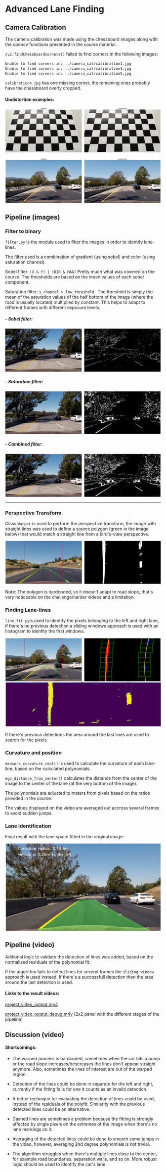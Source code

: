 # **Advanced Lane Finding** 


[//]: # (Image References)

[image1]: ./writeup_images/calibration3_undistort.png "chessboard_undistort"
[image2]: ./writeup_images/test4_undistort.png "road_undistort"  
[image3]: ./writeup_images/test5_sobel_final.png "filter_sobel"
[image4]: ./writeup_images/test5_hls.png "filter_hls"
[image5]: ./writeup_images/test5_final.png "filter_final"
[image6]: ./writeup_images/straight_lines1_warp.png "warp"
[image7]: ./writeup_images/test4_poly.png "histogram_poly"
[image8]: ./writeup_images/test4_hist.png "histogram"  
[image9]: ./writeup_images/test6_overlay.png "final_overlay"



## Camera Calibration

The camera calibration was made using the chessboard images along with the opencv functions presented in the course material.   
  
`cv2.findChessboardCorners()` failed to find corners in the following images: 

```
Unable to find corners in: ../camera_cal/calibration1.jpg
Unable to find corners in: ../camera_cal/calibration4.jpg
Unable to find corners in: ../camera_cal/calibration5.jpg
```  

`calibration4.jpg` has one missing corner, the remaining ones probably have the chessboard overly cropped.  

#### Undistortion examples:

![alt text][image1]

![alt text][image2]


## Pipeline (images)



### Filter to binary  

`filter.py` is the module used to filter the images in order to identify lane-lines.

The filter used is a combination of gradient (using sobel) and color (using saturation channel).
  
Sobel filter: `(X & Y) | (DIR & MAG)` Pretty much what was covered on the course. The thresholds are based on the mean values of each sobel component.
  
Saturation filter: `s_channel > low_threshold ` The threshold is simply the mean of the saturation values of the half bottom of the image (where the road is usually located) multiplied by constant. This helps to adapt to different frames with different exposure levels.   

##### - Sobel filter:  
![alt text][image3]

##### - Saturation filter:  
![alt text][image4]

##### - Combined filter:  
![alt text][image5]

---

### Perspective Transform  
  
Class `Warper` is used to perform the perspective transform, the image with straight lines was used to define a source polygon (green in the image below) that would match a straight line from a bird's-view perspective.  
  
![alt text][image6]   

Note: The polygon is hardcoded, so it doesn't adapt to road slope, that's very noticeable on the challenge/harder videos and a limitation. 

### Finding Lane-lines  
  
`line_fit.py`is used to identify the pixels belonging to the left and right lane, if there's no previous detection a sliding windows approach is used with an histogram to idenfity the first windows.
  
![alt text][image7]
![alt text][image8]

If there's previous detections the area around the last lines are used to search for the pixels.

### Curvature and position  
  
`measure_curvature_real()` is used to calculate the curvature of each lane-line, based on the calculated polynomials.

`ego_distance_from_center()` calculates the distance from the center of the image to the center of the lane (at the very bottom of the image).
  
The polynomials are adjusted to meters from pixels based on the ratios provided in the course.

The values displayed on the video are averaged out accross several frames to avoid sudden jumps.

### Lane identification  
    
Final result with the lane space fitted in the original image:
  
  ![alt text][image9]

## Pipeline (video)


Aditional logic to validate the detection of lines was added, based on the normalized residuals of the polynomial fit.  
  
If the algorithm fails to detect lines for several frames the `sliding_window` approach is used instead. If there's a successfull detection then the area around the last detection is used.   

#### Links to the result videos:
  
[project\_video\_output.mp4](https://github.com/flsilves/CarND-Advanced-Lane-Lines/blob/master/linked_videos/project_video_output.mp4)


[project\_video\_output\_debug.m4v](https://github.com/flsilves/CarND-Advanced-Lane-Lines/blob/master/linked_videos/project_video_output_debug.m4v) (2x2 panel with the different stages of the pipeline)


## Discussion (video)
  
#### Shortcomings:  
    
  - The warped process is hardcoded, sometimes when the car hits a bump or the road slope increases/descreases the lines don't appear straight anymore. Also, sometimes the lines of interest are out of the warped region.  

  - Detection of the lines could be done in separate for the left and right, currently if the fitting fails for one it counts as an invalid detection.  
   
  - A better technique for evaluating the detection of lines could be used, instead of the residuals of the polyfit. Similarity with the previous detected lines could be an alternative.  
  
  - Dashed lines are sometimes a problem because the fitting is strongly affected by single pixels on the extremes of the image when there's no lane markings on it.  
  
  - Averaging of the detected lines could be done to smooth some jumps in the video, however, averaging 2nd degree polynomials is not trivial.   
  
  - The algorithm struggles when there's multiple lines close to the center, for example road boundaries, separation walls, and so on. More robust logic should be used to identify the car's lane. 

